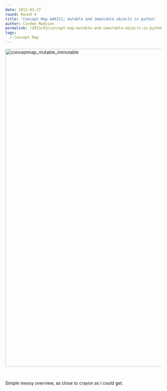 ```yaml
---
date: 2013-03-27
round: Round 4
title: 'Concept Map &#8211; mutable and immutable objects in python'
author: Cindee Madison
permalink: /2013/03/concept-map-mutable-and-immutable-objects-in-python/
tags:
  - Concept Map
---
```

[<img class="alignnone size-full wp-image-1941" alt="conceptmap_mutable_immutable" src="/training-course/uploads/2013/03/conceptmap_mutable_immutable.png" width="768" height="1024" />][1]

&nbsp;

Simple messy overview, as close to crayon as I could get.

 [1]: /training-course/uploads/2013/03/conceptmap_mutable_immutable.png
